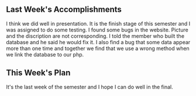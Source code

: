## Last Week's Accomplishments
I think we did well in presentation. 
It is the finish stage of this semester and I was assigned to do some testing.
I found some bugs in the website. Picture and the discription are not corresponding. I told the member who built the database and he said he would fix it. I also find a bug that some data appear more than one time and together we find that we use a wrong method when we link the database to our php.

## This Week's Plan
It's the last week of the semester and I hope I can do well in the final.